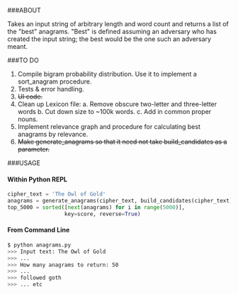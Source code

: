 ###ABOUT

Takes an input string of arbitrary length and word count and returns a list
of the "best" anagrams. "Best" is defined assuming an adversary who has
created the input string; the best would be the one such an adversary meant.


###TO DO

1. Compile bigram probability distribution. Use it to implement a 
   sort_anagram procedure.
2. Tests & error handling.
3. ~~UI code.~~
4. Clean up Lexicon file:
   a. Remove obscure two-letter and three-letter words
   b. Cut down size to ~100k words.
   c. Add in common proper nouns.
5. Implement relevance graph and procedure for calculating best anagrams
   by relevance.
6. ~~Make generate_anagrams so that it need not take build_candidates as
   a parameter.~~


###USAGE

#### Within Python REPL
```python
cipher_text = 'The Owl of Gold'
anagrams = generate_anagrams(cipher_text, build_candidates(cipher_text))
top_5000 = sorted([next(anagrams) for i in range(5000)],
                  key=score, reverse=True)
```

#### From Command Line
```bash
$ python anagrams.py
>>> Input text: The Owl of Gold
>>> ...
>>> How many anagrams to return: 50
>>> ...
>>> followed goth
>>> ... etc
```
